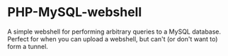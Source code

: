 # PHP-MySQL-webshell
A simple webshell for performing arbitrary queries to a MySQL database. Perfect for when you can upload a webshell, but can't (or don't want to) form a tunnel.
